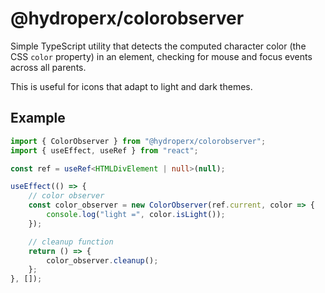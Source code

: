 # @hydroperx/colorobserver

Simple TypeScript utility that detects the computed character color (the CSS `color` property) in an element, checking for mouse and focus events across all parents.

This is useful for icons that adapt to light and dark themes.

## Example

```ts
import { ColorObserver } from "@hydroperx/colorobserver";
import { useEffect, useRef } from "react";

const ref = useRef<HTMLDivElement | null>(null);

useEffect(() => {
    // color observer
    const color_observer = new ColorObserver(ref.current, color => {
        console.log("light =", color.isLight());
    });

    // cleanup function
    return () => {
        color_observer.cleanup();
    };
}, []);
```

